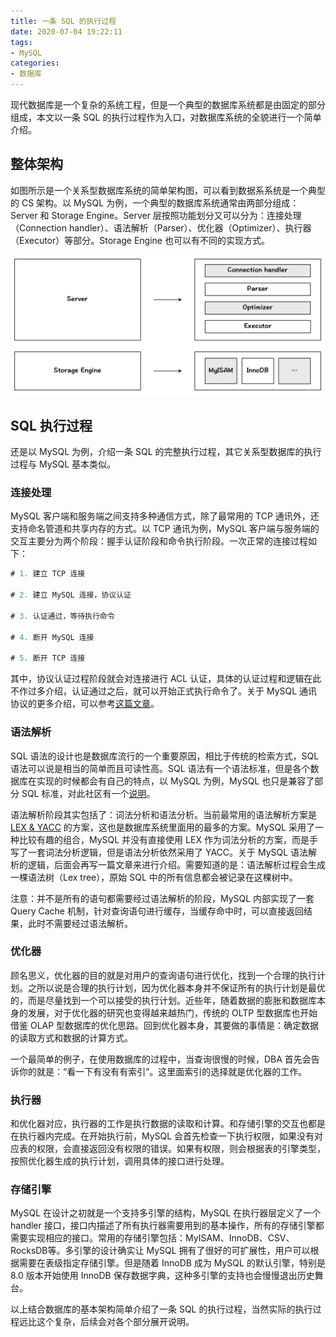 ```yaml
---
title: 一条 SQL 的执行过程
date: 2020-07-04 19:22:11
tags:
- MySQL
categories: 
- 数据库
---
```


现代数据库是一个复杂的系统工程，但是一个典型的数据库系统都是由固定的部分组成，本文以一条 SQL 的执行过程作为入口，对数据库系统的全貌进行一个简单介绍。

<!-- more -->

## 整体架构

如图所示是一个关系型数据库系统的简单架构图，可以看到数据系系统是一个典型的 CS 架构。以 MySQL 为例，一个典型的数据库系统通常由两部分组成：Server 和 Storage Engine。Server 层按照功能划分又可以分为：连接处理（Connection handler）、语法解析（Parser）、优化器（Optimizer）、执行器（Executor）等部分。Storage Engine 也可以有不同的实现方式。

<img src="/images/sql-execute-1.jpg" width="780px"/>

## SQL 执行过程

还是以 MySQL 为例，介绍一条 SQL 的完整执行过程，其它关系型数据库的执行过程与 MySQL 基本类似。

### 连接处理

MySQL 客户端和服务端之间支持多种通信方式，除了最常用的 TCP 通讯外，还支持命名管道和共享内存的方式。以 TCP 通讯为例，MySQL 客户端与服务端的交互主要分为两个阶段：握手认证阶段和命令执行阶段。一次正常的连接过程如下：

```sql
# 1. 建立 TCP 连接

# 2. 建立 MySQL 连接，协议认证

# 3. 认证通过，等待执行命令

# 4. 断开 MySQL 连接

# 5. 断开 TCP 连接
```

其中，协议认证过程阶段就会对连接进行 ACL 认证，具体的认证过程和逻辑在此不作过多介绍，认证通过之后，就可以开始正式执行命令了。关于 MySQL 通讯协议的更多介绍，可以参考[这篇文章](https://jin-yang.github.io/post/mysql-protocol.html)。

### 语法解析

SQL 语法的设计也是数据库流行的一个重要原因，相比于传统的检索方式，SQL 语法可以说是相当的简单而且可读性高。SQL 语法有一个语法标准，但是各个数据库在实现的时候都会有自己的特点，以 MySQL 为例，MySQL 也只是兼容了部分 SQL 标准，对此社区有一个[说明](https://dev.mysql.com/doc/refman/8.0/en/compatibility.html)。

语法解析阶段其实包括了：词法分析和语法分析。当前最常用的语法解析方案是 [LEX & YACC](http://dinosaur.compilertools.net/) 的方案，这也是数据库系统里面用的最多的方案。MySQL 采用了一种比较有趣的组合，MySQL 并没有直接使用 LEX 作为词法分析的方案，而是手写了一套词法分析逻辑，但是语法分析依然采用了 YACC。关于 MySQL 语法解析的逻辑，后面会再写一篇文章来进行介绍。需要知道的是：语法解析过程会生成一棵语法树（Lex tree），原始 SQL 中的所有信息都会被记录在这棵树中。

注意：并不是所有的语句都需要经过语法解析的阶段，MySQL 内部实现了一套 Query Cache 机制，针对查询语句进行缓存，当缓存命中时，可以直接返回结果，此时不需要经过语法解析。

### 优化器

顾名思义，优化器的目的就是对用户的查询语句进行优化，找到一个合理的执行计划。之所以说是合理的执行计划，因为优化器本身并不保证所有的执行计划是最优的，而是尽量找到一个可以接受的执行计划。近些年，随着数据的膨胀和数据库本身的发展，对于优化器的研究也变得越来越热门，传统的 OLTP 型数据库也开始借鉴 OLAP 型数据库的优化思路。回到优化器本身，其要做的事情是：确定数据的读取方式和数据的计算方式。

一个最简单的例子，在使用数据库的过程中，当查询很慢的时候，DBA 首先会告诉你的就是：“看一下有没有有索引”。这里面索引的选择就是优化器的工作。

### 执行器

和优化器对应，执行器的工作是执行数据的读取和计算。和存储引擎的交互也都是在执行器内完成。在开始执行前，MySQL 会首先检查一下执行权限，如果没有对应表的权限，会直接返回没有权限的错误。如果有权限，则会根据表的引擎类型，按照优化器生成的执行计划，调用具体的接口进行处理。

### 存储引擎

MySQL 在设计之初就是一个支持多引擎的结构，MySQL 在执行器层定义了一个 handler 接口，接口内描述了所有执行器需要用到的基本操作，所有的存储引擎都需要实现相应的接口。常用的存储引擎包括：MyISAM、InnoDB、CSV、RocksDB等。多引擎的设计确实让 MySQL 拥有了很好的可扩展性，用户可以根据需要在表级指定存储引擎。但是随着 InnoDB 成为 MySQL  的默认引擎，特别是 8.0 版本开始使用 InnoDB 保存数据字典，这种多引擎的支持也会慢慢退出历史舞台。

以上结合数据库的基本架构简单介绍了一条 SQL 的执行过程，当然实际的执行过程远比这个复杂，后续会对各个部分展开说明。